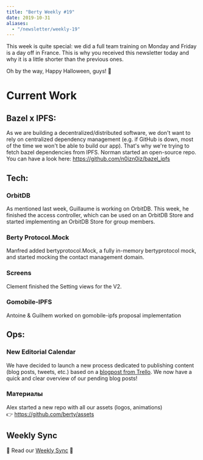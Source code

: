 ```yaml
---
title: "Berty Weekly #19"
date: 2019-10-31
aliases:
  - "/newsletter/weekly-19"
---
```



This week is quite special: we did a full team training on Monday and Friday is a day off in France. This is why you received this newsletter today and why it is a little shorter than the previous ones.

Oh by the way, Happy Halloween, guys! 🎃


# Current Work

## Bazel x IPFS:

As we are building a decentralized/distributed software, we don't want to rely on centralized dependency management (e.g. if GitHub is down, most of the time we won't be able to build our app). That's why we're trying to fetch bazel dependencies from IPFS. Norman started an open-source repo. You can have a look here: https://github.com/n0izn0iz/bazel_ipfs

## Tech:

### OrbitDB
As mentioned last week, Guillaume is working on OrbitDB. This week, he finished the access controller, which can be used on an OrbitDB Store and started implementing an OrbitDB Store for group members.

### Berty Protocol.Mock
Manfred added bertyprotocol.Mock, a fully in-memory bertyprotocol mock, and started mocking the contact management domain.

### Screens
Clement finished the Setting views for the V2.

### Gomobile-IPFS
Antoine & Guilhem worked on gomobile-ipfs proposal implementation


## Ops:

### New Editorial Calendar
We have decided to launch a new process dedicated to publishing content (blog posts, tweets, etc.) based on a [blogpost from Trello](https://blog.trello.com/moved-to-published-using-trello-as-an-editorial-calendar). We now have a quick and clear overview of our pending blog posts!

### Материалы
Alex started a new repo with all our assets (logos, animations)</br> 👉 https://github.com/berty/assets


## Weekly Sync

👻 Read our [Weekly Sync](https://github.com/berty/mgmt/blob/master/meeting-notes/2019/Q4/2019-10-31--staff-team-weekly-sync.md) 👻
